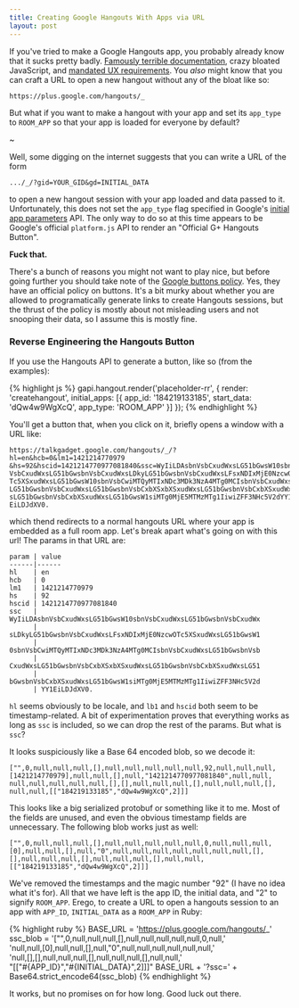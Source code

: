 ```yaml
---
title: Creating Google Hangouts With Apps via URL
layout: post
---
```


If you've tried to make a Google Hangouts app, you probably already know that it
sucks pretty badly. [Famously terrible documentation][1], crazy bloated
JavaScript, and [mandated UX requirements][2]. You *also* might know that you
can craft a URL to open a new hangout without any of the bloat like so:

`https://plus.google.com/hangouts/_`

But what if you want to make a hangout with your app and set its `app_type` to
`ROOM_APP` so that your app is loaded for everyone by default?

~

Well, some digging on the internet suggests that you can write a URL of the form

`.../_/?gid=YOUR_GID&gd=INITIAL_DATA`

to open a new hangout session with your app loaded and data passed to it.
Unfortunately, this does not set the `app_type` flag specified in Google's
[initial app parameters][3] API. The only way to do so at this time appears to
be Google's official `platform.js` API to render an
"Official G+ Hangouts Button".

**Fuck that.**

There's a bunch of reasons you might not want to play nice, but before going
further you should take note of the [Google buttons policy][4]. Yes, they have
an official policy on buttons. It's a bit murky about whether you are allowed to
programatically generate links to create Hangouts sessions, but the thrust of
the policy is mostly about not misleading users and not snooping their data, so
I assume this is mostly fine.

### Reverse Engineering the Hangouts Button

If you use the Hangouts API to generate a button, like so (from the examples):

{% highlight js %}
  gapi.hangout.render('placeholder-rr', {
    render: 'createhangout',
    initial_apps: [{
      app_id:     '184219133185',
      start_data: 'dQw4w9WgXcQ',
      app_type:   'ROOM_APP'
    }]
});
{% endhighlight %}

You'll get a button that, when you click on it, briefly opens a window with a
URL like:

```
https://talkgadget.google.com/hangouts/_/?hl=en&hcb=0&lm1=1421214770979
&hs=92&hscid=1421214770977081840&ssc=WyIiLDAsbnVsbCxudWxsLG51bGwsW10sbn
VsbCxudWxsLG51bGwsbnVsbCxudWxsLDkyLG51bGwsbnVsbCxudWxsLFsxNDIxMjE0NzcwO
Tc5XSxudWxsLG51bGwsW10sbnVsbCwiMTQyMTIxNDc3MDk3NzA4MTg0MCIsbnVsbCxudWxs
LG51bGwsbnVsbCxudWxsLG51bGwsbnVsbCxbXSxbXSxudWxsLG51bGwsbnVsbCxbXSxudWx
sLG51bGwsbnVsbCxbXSxudWxsLG51bGwsW1siMTg0MjE5MTMzMTg1IiwiZFF3NHc5V2dYY1
EiLDJdXV0.
```

which thend redirects to a normal hangouts URL where your app is embedded as a
full room app. Let's break apart what's going on with this url! The params in
that URL are:

```
param | value
------|------
hl    | en
hcb   | 0
lm1   | 1421214770979
hs    | 92
hscid | 1421214770977081840
ssc   | WyIiLDAsbnVsbCxudWxsLG51bGwsW10sbnVsbCxudWxsLG51bGwsbnVsbCxudWx
      | sLDkyLG51bGwsbnVsbCxudWxsLFsxNDIxMjE0NzcwOTc5XSxudWxsLG51bGwsW1
      | 0sbnVsbCwiMTQyMTIxNDc3MDk3NzA4MTg0MCIsbnVsbCxudWxsLG51bGwsbnVsb
      | CxudWxsLG51bGwsbnVsbCxbXSxbXSxudWxsLG51bGwsbnVsbCxbXSxudWxsLG51
      | bGwsbnVsbCxbXSxudWxsLG51bGwsW1siMTg0MjE5MTMzMTg1IiwiZFF3NHc5V2d
      | YY1EiLDJdXV0.
```

`hl` seems obviously to be locale, and `lb1` and `hscid` both seem to be
timestamp-related. A bit of experimentation proves that everything works as long
as `ssc` is included, so we can drop the rest of the params. But what is `ssc`?

It looks suspiciously like a Base 64 encoded blob, so we decode it:

```
["",0,null,null,null,[],null,null,null,null,null,92,null,null,null,
[1421214770979],null,null,[],null,"1421214770977081840",null,null,
null,null,null,null,null,[],[],null,null,null,[],null,null,null,[],
null,null,[["184219133185","dQw4w9WgXcQ",2]]]
```

This looks like a big serialized protobuf or something like it to me. Most of
the fields are unused, and even the obvious timestamp fields are unnecessary.
The following blob works just as well:

```
["",0,null,null,null,[],null,null,null,null,null,0,null,null,null,
[0],null,null,[],null,"0",null,null,null,null,null,null,null,[],
[],null,null,null,[],null,null,null,[],null,null,
[["184219133185","dQw4w9WgXcQ",2]]]
```

We've removed the timestamps and the magic number "92" (I have no idea what
it's for). All that we have left is the app ID, the initial data, and "2" to
signify `ROOM_APP`. Erego, to create a URL to open a hangouts session to an
app with `APP_ID`, `INITIAL_DATA` as a `ROOM_APP` in Ruby:

{% highlight ruby %}
BASE_URL = 'https://plus.google.com/hangouts/_'
ssc_blob = '["",0,null,null,null,[],null,null,null,null,null,0,null,'\
  'null,null,[0],null,null,[],null,"0",null,null,null,null,null,null,'\
  'null,[],[],null,null,null,[],null,null,null,[],null,null,'\
  "[[\"#{APP_ID}\",\"#{INITIAL_DATA}\",2]]]"
BASE_URL + '?ssc=' + Base64.strict_encode64(ssc_blob)
{% endhighlight %}

It works, but no promises on for how long. Good luck out there.

[1]: https://developers.google.com/+/hangouts/getting-started
[2]: https://developers.google.com/+/hangouts/button#button_sizes
[3]: https://developers.google.com/+/hangouts/button#initial_app_parameters
[4]: https://developers.google.com/+/web/buttons-policy

